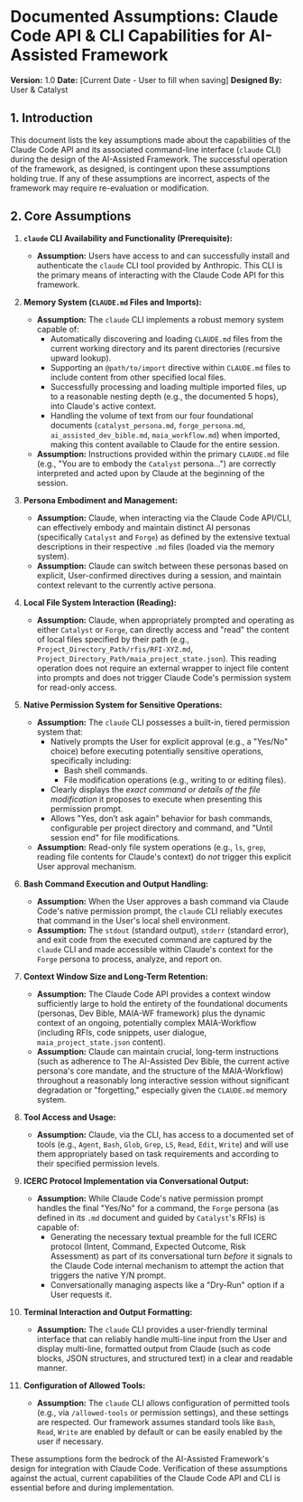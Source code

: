 # Documented Assumptions: Claude Code API & CLI Capabilities for AI-Assisted Framework

**Version:** 1.0
**Date:** [Current Date - User to fill when saving]
**Designed By:** User & Catalyst

## 1. Introduction

This document lists the key assumptions made about the capabilities of the Claude Code API and its associated command-line interface (`claude` CLI) during the design of the AI-Assisted Framework. The successful operation of the framework, as designed, is contingent upon these assumptions holding true. If any of these assumptions are incorrect, aspects of the framework may require re-evaluation or modification.

## 2. Core Assumptions

1.  **`claude` CLI Availability and Functionality (Prerequisite):**
    *   **Assumption:** Users have access to and can successfully install and authenticate the `claude` CLI tool provided by Anthropic. This CLI is the primary means of interacting with the Claude Code API for this framework.

2.  **Memory System (`CLAUDE.md` Files and Imports):**
    *   **Assumption:** The `claude` CLI implements a robust memory system capable of:
        *   Automatically discovering and loading `CLAUDE.md` files from the current working directory and its parent directories (recursive upward lookup).
        *   Supporting an `@path/to/import` directive within `CLAUDE.md` files to include content from other specified local files.
        *   Successfully processing and loading multiple imported files, up to a reasonable nesting depth (e.g., the documented 5 hops), into Claude's active context.
        *   Handling the volume of text from our four foundational documents (`catalyst_persona.md`, `forge_persona.md`, `ai_assisted_dev_bible.md`, `maia_workflow.md`) when imported, making this content available to Claude for the entire session.
    *   **Assumption:** Instructions provided within the primary `CLAUDE.md` file (e.g., "You are to embody the `Catalyst` persona...") are correctly interpreted and acted upon by Claude at the beginning of the session.

3.  **Persona Embodiment and Management:**
    *   **Assumption:** Claude, when interacting via the Claude Code API/CLI, can effectively embody and maintain distinct AI personas (specifically `Catalyst` and `Forge`) as defined by the extensive textual descriptions in their respective `.md` files (loaded via the memory system).
    *   **Assumption:** Claude can switch between these personas based on explicit, User-confirmed directives during a session, and maintain context relevant to the currently active persona.

4.  **Local File System Interaction (Reading):**
    *   **Assumption:** Claude, when appropriately prompted and operating as either `Catalyst` or `Forge`, can directly access and "read" the content of local files specified by their path (e.g., `Project_Directory_Path/rfis/RFI-XYZ.md`, `Project_Directory_Path/maia_project_state.json`). This reading operation does not require an external wrapper to inject file content into prompts and does not trigger Claude Code's permission system for read-only access.

5.  **Native Permission System for Sensitive Operations:**
    *   **Assumption:** The `claude` CLI possesses a built-in, tiered permission system that:
        *   Natively prompts the User for explicit approval (e.g., a "Yes/No" choice) before executing potentially sensitive operations, specifically including:
            *   Bash shell commands.
            *   File modification operations (e.g., writing to or editing files).
        *   Clearly displays the *exact command or details of the file modification* it proposes to execute when presenting this permission prompt.
        *   Allows "Yes, don’t ask again" behavior for bash commands, configurable per project directory and command, and "Until session end" for file modifications.
    *   **Assumption:** Read-only file system operations (e.g., `ls`, `grep`, reading file contents for Claude's context) do *not* trigger this explicit User approval mechanism.

6.  **Bash Command Execution and Output Handling:**
    *   **Assumption:** When the User approves a bash command via Claude Code's native permission prompt, the `claude` CLI reliably executes that command in the User's local shell environment.
    *   **Assumption:** The `stdout` (standard output), `stderr` (standard error), and exit code from the executed command are captured by the `claude` CLI and made accessible within Claude's context for the `Forge` persona to process, analyze, and report on.

7.  **Context Window Size and Long-Term Retention:**
    *   **Assumption:** The Claude Code API provides a context window sufficiently large to hold the entirety of the foundational documents (personas, Dev Bible, MAIA-WF framework) plus the dynamic context of an ongoing, potentially complex MAIA-Workflow (including RFIs, code snippets, user dialogue, `maia_project_state.json` content).
    *   **Assumption:** Claude can maintain crucial, long-term instructions (such as adherence to The AI-Assisted Dev Bible, the current active persona's core mandate, and the structure of the MAIA-Workflow) throughout a reasonably long interactive session without significant degradation or "forgetting," especially given the `CLAUDE.md` memory system.

8.  **Tool Access and Usage:**
    *   **Assumption:** Claude, via the CLI, has access to a documented set of tools (e.g., `Agent`, `Bash`, `Glob`, `Grep`, `LS`, `Read`, `Edit`, `Write`) and will use them appropriately based on task requirements and according to their specified permission levels.

9.  **ICERC Protocol Implementation via Conversational Output:**
    *   **Assumption:** While Claude Code's native permission prompt handles the final "Yes/No" for a command, the `Forge` persona (as defined in its `.md` document and guided by `Catalyst`'s RFIs) is capable of:
        *   Generating the necessary textual preamble for the full ICERC protocol (Intent, Command, Expected Outcome, Risk Assessment) as part of its conversational turn *before* it signals to the Claude Code internal mechanism to attempt the action that triggers the native Y/N prompt.
        *   Conversationally managing aspects like a "Dry-Run" option if a User requests it.

10. **Terminal Interaction and Output Formatting:**
    *   **Assumption:** The `claude` CLI provides a user-friendly terminal interface that can reliably handle multi-line input from the User and display multi-line, formatted output from Claude (such as code blocks, JSON structures, and structured text) in a clear and readable manner.

11. **Configuration of Allowed Tools:**
    *   **Assumption:** The `claude` CLI allows configuration of permitted tools (e.g., via `/allowed-tools` or permission settings), and these settings are respected. Our framework assumes standard tools like `Bash`, `Read`, `Write` are enabled by default or can be easily enabled by the user if necessary.

These assumptions form the bedrock of the AI-Assisted Framework's design for integration with Claude Code. Verification of these assumptions against the actual, current capabilities of the Claude Code API and CLI is essential before and during implementation.
